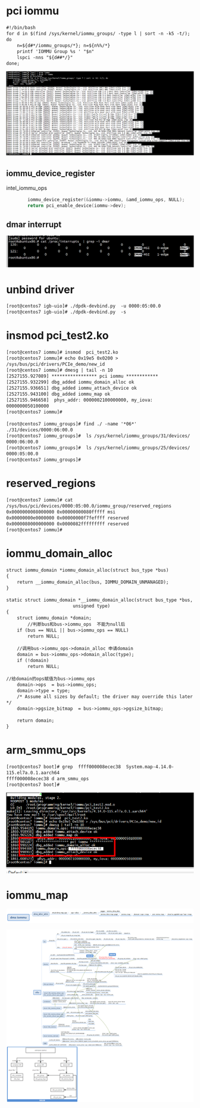 # pci iommu

```Shell
#!/bin/bash
for d in $(find /sys/kernel/iommu_groups/ -type l | sort -n -k5 -t/); do 
    n=${d#*/iommu_groups/*}; n=${n%%/*}
    printf 'IOMMU Group %s ' "$n"
    lspci -nns "${d##*/}"
done;

```
![image](pic/iommu.png)

##  iommu_device_register

intel_iommu_ops
```C
        iommu_device_register(&iommu->iommu, &amd_iommu_ops, NULL);
        return pci_enable_device(iommu->dev);
```

## dmar interrupt

![image](pic/dmar.png)



# unbind driver 
```
[root@centos7 igb-uio]# ./dpdk-devbind.py  -u 0000:05:00.0
[root@centos7 igb-uio]# ./dpdk-devbind.py  -s

```
# insmod  pci_test2.ko 
```
[root@centos7 iommu]# insmod  pci_test2.ko 
[root@centos7 iommu]# echo 0x19e5 0x0200 > /sys/bus/pci/drivers/PCIe_demo/new_id
[root@centos7 iommu]# dmesg | tail -n 10
[2527155.927089] ***************** pci iommu ************ 
[2527155.932299] dbg_added iommu_domain_alloc ok
[2527155.936651] dbg_added iommu_attach_device ok
[2527155.943100] dbg_added iommu_map ok
[2527155.946658]  phys_addr: 0000002100000000, my_iova: 0000000050100000 
[root@centos7 iommu]# 

[root@centos7 iommu_groups]# find ./ -name '*06*'
./31/devices/0000:06:00.0
[root@centos7 iommu_groups]#  ls /sys/kernel/iommu_groups/31/devices/
0000:06:00.0
[root@centos7 iommu_groups]#  ls /sys/kernel/iommu_groups/25/devices/
0000:05:00.0
[root@centos7 iommu_groups]# 
```

# reserved_regions

```
[root@centos7 iommu]# cat /sys/bus/pci/devices/0000:05:00.0/iommu_group/reserved_regions
0x0000000008000000 0x00000000080fffff msi
0x00000000e0000000 0x00000000f7feffff reserved
0x0000080000000000 0x0000082fffffffff reserved
[root@centos7 iommu]# 
```


# iommu_domain_alloc

```
struct iommu_domain *iommu_domain_alloc(struct bus_type *bus)
{
    return __iommu_domain_alloc(bus, IOMMU_DOMAIN_UNMANAGED);
}

static struct iommu_domain *__iommu_domain_alloc(struct bus_type *bus,
                         unsigned type)
{
    struct iommu_domain *domain;
        //判断bus和bus->iommu_ops  不能为null后
    if (bus == NULL || bus->iommu_ops == NULL)
        return NULL;

    //调用bus->iommu_ops->domain_alloc 申请domain
    domain = bus->iommu_ops->domain_alloc(type);
    if (!domain)
        return NULL;

//给domain的ops赋值为bus->iommu_ops
    domain->ops  = bus->iommu_ops;
    domain->type = type;
    /* Assume all sizes by default; the driver may override this later */
    domain->pgsize_bitmap  = bus->iommu_ops->pgsize_bitmap;

    return domain;
}
```

# arm_smmu_ops

```
[root@centos7 boot]# grep  ffff000008ecec38  System.map-4.14.0-115.el7a.0.1.aarch64
ffff000008ecec38 d arm_smmu_ops
[root@centos7 boot]# 
```

![image](https://github.com/magnate3/linux-riscv-dev/blob/main/exercises/iommu/pic/ops.png)


#  iommu_map

![image](https://github.com/magnate3/linux-riscv-dev/blob/main/exercises/iommu/pic/dma_map.png)


![image](https://github.com/magnate3/linux-riscv-dev/blob/main/exercises/iommu/pic/vfio2.png)